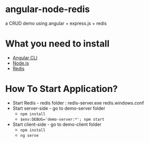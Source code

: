 # angular-node-redis

a CRUD demo using angular + express.js  + redis

# What you need to install

* [Angular CLI](https://cli.angular.io/)
* [Node.js](https://nodejs.org/en/)
* [Redis](https://redis.io/)

# How To Start Application?

* Start Redis - redis folder : redis-server.exe  redis.windows.conf
* Start server-side - go to demo-server folder
    * `npm install`
    * `$env:DEBUG='demo-server:*'; npm start`
* Start client-side - go to demo-client folder
    * `npm install`
    * `ng serve`
